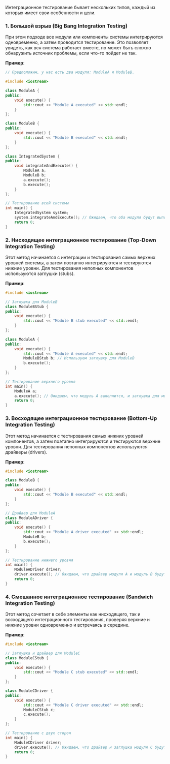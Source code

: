 Интеграционное тестирование бывает нескольких типов, каждый из которых имеет свои особенности и цели.

### 1. **Большой взрыв (Big Bang Integration Testing)**

При этом подходе все модули или компоненты системы интегрируются одновременно, а затем проводится тестирование. Это позволяет увидеть, как вся система работает вместе, но может быть сложно обнаружить источник проблемы, если что-то пойдет не так.

**Пример**:
```cpp
// Предположим, у нас есть два модуля: ModuleA и ModuleB.

#include <iostream>

class ModuleA {
public:
    void execute() {
        std::cout << "Module A executed" << std::endl;
    }
};

class ModuleB {
public:
    void execute() {
        std::cout << "Module B executed" << std::endl;
    }
};

class IntegratedSystem {
public:
    void integrateAndExecute() {
        ModuleA a;
        ModuleB b;
        a.execute();
        b.execute();
    }
};

// Тестирование всей системы
int main() {
    IntegratedSystem system;
    system.integrateAndExecute(); // Ожидаем, что оба модуля будут выполнены корректно.
    return 0;
}
```

### 2. **Нисходящее интеграционное тестирование (Top-Down Integration Testing)**

Этот метод начинается с интеграции и тестирования самых верхних уровней системы, а затем поэтапно интегрируются и тестируются нижние уровни. Для тестирования неполных компонентов используются заглушки (stubs).

**Пример**:
```cpp
#include <iostream>

// Заглушка для ModuleB
class ModuleBStub {
public:
    void execute() {
        std::cout << "Module B stub executed" << std::endl;
    }
};

class ModuleA {
public:
    void execute() {
        std::cout << "Module A executed" << std::endl;
        ModuleBStub b; // Используем заглушку для ModuleB
        b.execute();
    }
};

// Тестирование верхнего уровня
int main() {
    ModuleA a;
    a.execute(); // Ожидаем, что модуль А выполнится, и заглушка для модуля В будет вызвана.
    return 0;
}
```

### 3. **Восходящее интеграционное тестирование (Bottom-Up Integration Testing)**

Этот метод начинается с тестирования самых нижних уровней компонентов, а затем поэтапно интегрируются и тестируются верхние уровни. Для тестирования неполных компонентов используются драйверы (drivers).

**Пример**:
```cpp
#include <iostream>

class ModuleB {
public:
    void execute() {
        std::cout << "Module B executed" << std::endl;
    }
};

// Драйвер для ModuleA
class ModuleADriver {
public:
    void execute() {
        std::cout << "Module A driver executed" << std::endl;
        ModuleB b;
        b.execute();
    }
};

// Тестирование нижнего уровня
int main() {
    ModuleADriver driver;
    driver.execute(); // Ожидаем, что драйвер модуля А и модуль В будут выполнены корректно.
    return 0;
}
```

### 4. **Смешанное интеграционное тестирование (Sandwich Integration Testing)**

Этот метод сочетает в себе элементы как нисходящего, так и восходящего интеграционного тестирования, проверяя верхние и нижние уровни одновременно и встречаясь в середине.

**Пример**:
```cpp
#include <iostream>

// Заглушка и драйвер для ModuleC
class ModuleCStub {
public:
    void execute() {
        std::cout << "Module C stub executed" << std::endl;
    }
};

class ModuleCDriver {
public:
    void execute() {
        std::cout << "Module C driver executed" << std::endl;
        ModuleCStub c;
        c.execute();
    }
};

// Тестирование с двух сторон
int main() {
    ModuleCDriver driver;
    driver.execute(); // Ожидаем, что драйвер и заглушка модуля С будут выполнены корректно.
    return 0;
}
```